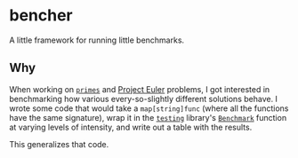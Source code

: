 # bencher
A little framework for running little benchmarks.

## Why
When working on [`primes`](https://github.com/cceckman/primes) and
[Project Euler](https://projecteuler.net) problems, I got interested in
benchmarking how various every-so-slightly different solutions behave. I wrote
some code that would take a `map[string]func` (where all the functions have the
same signature), wrap it in the
[`testing`](https://golang.org/pkg/testing/) library's
[`Benchmark`](https://golang.org/pkg/testing/#Benchmark) function
at varying levels of intensity, and write out a table with the results.

This generalizes that code.
